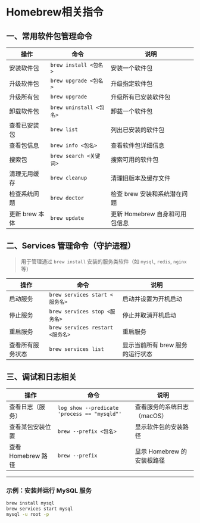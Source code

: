# Homebrew相关指令

## 一、常用软件包管理命令

| 操作           | 命令                    | 说明                           |
| -------------- | ----------------------- | ------------------------------ |
| 安装软件包     | `brew install <包名>`   | 安装一个软件包                 |
| 升级软件包     | `brew upgrade <包名>`   | 升级指定软件包                 |
| 升级所有包     | `brew upgrade`          | 升级所有已安装软件包           |
| 卸载软件包     | `brew uninstall <包名>` | 卸载一个软件包                 |
| 查看已安装包   | `brew list`             | 列出已安装的软件包             |
| 查看包信息     | `brew info <包名>`      | 查看软件包详细信息             |
| 搜索包         | `brew search <关键词>`  | 搜索可用的软件包               |
| 清理无用缓存   | `brew cleanup`          | 清理旧版本及缓存文件           |
| 检查系统问题   | `brew doctor`           | 检查 brew 安装和系统潜在问题   |
| 更新 brew 本体 | `brew update`           | 更新 Homebrew 自身和可用包信息 |

## 二、Services 管理命令（守护进程）

> 用于管理通过 `brew install` 安装的服务类软件（如 `mysql`, `redis`, `nginx` 等）

| 操作             | 命令                             | 说明                             |
| ---------------- | -------------------------------- | -------------------------------- |
| 启动服务         | `brew services start <服务名>`   | 启动并设置为开机启动             |
| 停止服务         | `brew services stop <服务名>`    | 停止并取消开机启动               |
| 重启服务         | `brew services restart <服务名>` | 重启服务                         |
| 查看所有服务状态 | `brew services list`             | 显示当前所有 brew 服务的运行状态 |

## 三、调试和日志相关

| 操作               | 命令                                         | 说明                        |
| ------------------ | -------------------------------------------- | --------------------------- |
| 查看日志（服务）   | `log show --predicate 'process == "mysqld"'` | 查看服务的系统日志（macOS） |
| 查看某包安装位置   | `brew --prefix <包名>`                       | 显示软件包的安装路径        |
| 查看 Homebrew 路径 | `brew --prefix`                              | 显示 Homebrew 的安装根路径  |

---

### 示例：安装并运行 MySQL 服务

```bash
brew install mysql
brew services start mysql
mysql -u root -p
```